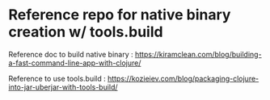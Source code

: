 # Reference repo for native binary creation w/ tools.build

Reference doc to build native binary :
https://kiramclean.com/blog/building-a-fast-command-line-app-with-clojure/

Reference to use tools.build :
https://kozieiev.com/blog/packaging-clojure-into-jar-uberjar-with-tools-build/
